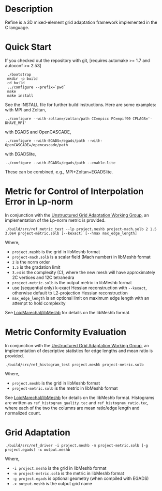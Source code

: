 # Description

Refine is a 3D mixed-element grid adaptation framework implemented in
the C language.

# Quick Start

If you checked out the repository with git, 
[requires automake >= 1.7 and autoconf >= 2.53]
```
 ./bootstrap
 mkdir -p build
 cd build
 ../configure --prefix=`pwd`
 make
 make install
```
See the INSTALL file for further build instructions. Here are some examples:
with MPI and Zoltan,
```
../configure --with-zoltan=/zoltan/path CC=mpicc FC=mpif90 CFLAGS='-DHAVE_MPI'
```
with EGADS and OpenCASCADE,
```
../configure --with-EGADS=/egads/path --with-OpenCASCADE=/opencascade/path
```
with EGADSlite,
```
../configure --with-EGADS=/egads/path --enable-lite
```
These can be combined, e.g., MPI+Zoltan+EGADSlite.

# Metric for Control of Interpolation Error in Lp-norm
In conjunction with the
[Unstructured Grid Adaptation Working Group](https://ugawg.github.io/),
an implementation of the Lp-norm metric is provided.
```
./build/src/ref_metric_test --lp project.meshb project-mach.solb 2 1.5 3.0e4 project-metric.solb [--kexact] [--hmax max_edge_length]
```
Where,
 - `project.meshb` is the grid in libMeshb format
 - `project-mach.solb` is a scalar field (Mach number) in libMeshb format
 - `2` is the norm order
 - `1.5` is the gradation limit
 - `3.e4` is the complexity (C), where the new mesh will have approximately 2C vertices and 12C tetrahedra
 - `project-metric.solb` is the output metric in libMeshb format
 - use (sequential only) k-exact Hessian reconstruction with `--kexact`,
   otherwise default to L2-projection Hessian reconstruction
 - `max_edge_length` is an optional limit on maximum edge length with an attempt to hold complexity

See [LoicMarechal/libMeshb](https://github.com/LoicMarechal/libMeshb)
for details on the libMeshb format.

# Metric Conformity Evaluation
In conjunction with the
[Unstructured Grid Adaptation Working Group](https://ugawg.github.io/),
an implementation of descriptive statistics for
edge lengths and mean ratio is provided.
```
./build/src/ref_histogram_test project.meshb project-metric.solb
```
Where,
 - `project.meshb` is the grid in libMeshb format
 - `project-metric.solb` is the metric in libMeshb format

See [LoicMarechal/libMeshb](https://github.com/LoicMarechal/libMeshb)
for details on the libMeshb format.
Histograms are written as `ref_histogram_quality.tec` and
`ref_histogram_ratio.tec`, where each of the two the columns are
mean ratio/edge length and normalized count.  

# Grid Adaptation
```
./build/src/ref_driver -i project.meshb -m project-metric.solb [-g project.egads] -x output.meshb
```
Where,
 - `-i project.meshb` is the grid in libMeshb format
 - `-m project-metric.solb` is the metric in libMeshb format
 - `-g project.egads` is optional geometry (when compiled with EGADS)
 - `-x output.meshb` is the output grid name
